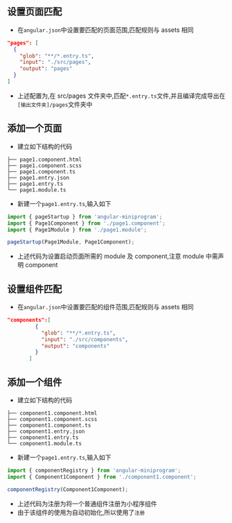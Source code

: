 ## 设置页面匹配

- 在`angular.json`中设置要匹配的页面范围,匹配规则与 assets 相同

```json
"pages": [
  {
    "glob": "**/*.entry.ts",
    "input": "./src/pages",
    "output": "pages"
  }
]
```

- 上述配置为,在 src/pages 文件夹中,匹配`*.entry.ts`文件,并且编译完成导出在`[输出文件夹]/pages`文件夹中

## 添加一个页面

- 建立如下结构的代码

```tree
├── page1.component.html
├── page1.component.scss
├── page1.component.ts
├── page1.entry.json
├── page1.entry.ts
└── page1.module.ts
```

- 新建一个`page1.entry.ts`,输入如下

```ts
import { pageStartup } from 'angular-miniprogram';
import { Page1Component } from './page1.component';
import { Page1Module } from './page1.module';

pageStartup(Page1Module, Page1Component);
```

- 上述代码为设置启动页面所需的 module 及 component,注意 module 中需声明 component

## 设置组件匹配

- 在`angular.json`中设置要匹配的组件范围,匹配规则与 assets 相同

```json
"components":[
         {
           "glob": "**/*.entry.ts",
           "input": "./src/components",
           "output": "components"
         }
       ]
```

## 添加一个组件

- 建立如下结构的代码

```tree
├── component1.component.html
├── component1.component.scss
├── component1.component.ts
├── component1.entry.json
├── component1.entry.ts
└── component1.module.ts
```

- 新建一个`page1.entry.ts`,输入如下

```ts
import { componentRegistry } from 'angular-miniprogram';
import { Component1Component } from './component1.component';

componentRegistry(Component1Component);
```

- 上述代码为注册为将一个普通组件注册为小程序组件
- 由于该组件的使用为自动初始化,所以使用了`注册`
